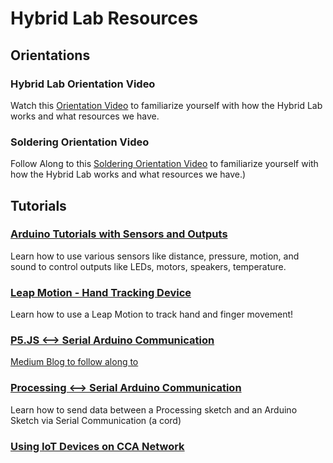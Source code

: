 # Hybrid Lab Resources
## Orientations
### Hybrid Lab Orientation Video
Watch this [Orientation Video](https://drive.google.com/file/d/1KSwYq2ss4aKgwpnr2WliPHES3kHg1nob/view?usp=sharing) to familiarize yourself with how the Hybrid Lab works and what resources we have.
### Soldering Orientation Video
Follow Along to this [Soldering Orientation Video](https://drive.google.com/file/d/1KSwYq2ss4aKgwpnr2WliPHES3kHg1nob/view?usp=sharing) to familiarize yourself with how the Hybrid Lab works and what resources we have.)

## Tutorials
### [Arduino Tutorials with Sensors and Outputs](https://github.com/CCAHybridLab/HLResources/tree/main/Arduino)
Learn how to use various sensors like distance, pressure, motion, and sound to control outputs like LEDs, motors, speakers, temperature.
### [Leap Motion - Hand Tracking Device](https://github.com/CCAHybridLab/HLResources/tree/main/Leap_Motion-Hand_Tracking)
Learn how to use a Leap Motion to track hand and finger movement!
### [P5.JS <--> Serial Arduino Communication](https://medium.com/@yyyyyyyuan/tutorial-serial-communication-with-arduino-and-p5-js-cd39b3ac10ce)
[Medium Blog to follow along to](https://medium.com/@yyyyyyyuan/tutorial-serial-communication-with-arduino-and-p5-js-cd39b3ac10ce)
### [Processing <--> Serial Arduino Communication](https://github.com/CCAHybridLab/HLResources/tree/main/Serial_Communication/Processing-Arduino-Serial)
Learn how to send data between a Processing sketch and an Arduino Sketch via Serial Communication (a cord)
### [Using IoT Devices on CCA Network](https://github.com/CCAHybridLab/HLResources/tree/main/Arduino/Tutorials/IoT_Devices_CCA)
